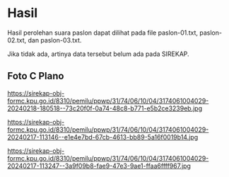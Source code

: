 # Hasil

Hasil perolehan suara paslon dapat dilihat pada file paslon-01.txt, paslon-02.txt, dan paslon-03.txt.

Jika tidak ada, artinya data tersebut belum ada pada SIREKAP.

## Foto C Plano

https://sirekap-obj-formc.kpu.go.id/8310/pemilu/ppwp/31/74/06/10/04/3174061004029-20240218-180518--73c20f0f-0a74-48c8-b771-e5b2ce3239eb.jpg

https://sirekap-obj-formc.kpu.go.id/8310/pemilu/ppwp/31/74/06/10/04/3174061004029-20240217-113146--e1e4e7bd-67cb-4613-bb89-5a16f0019b14.jpg

https://sirekap-obj-formc.kpu.go.id/8310/pemilu/ppwp/31/74/06/10/04/3174061004029-20240217-113247--3a9f09b8-fae9-47e3-9ae1-ffaa6ffff967.jpg
